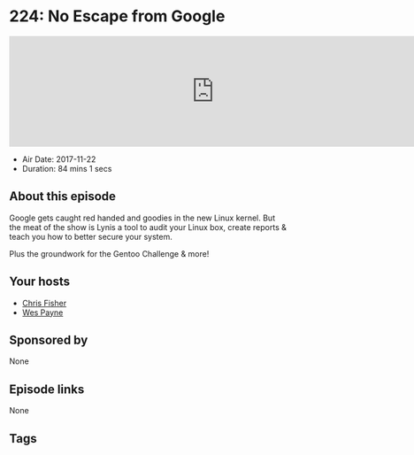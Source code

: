 # 224: No Escape from Google

<iframe src="https://player.fireside.fm/v2/RUkczH-V+Q9Ozz4a1?theme=dark" width="740" height="200" frameborder="0" scrolling="no"></iframe>

* Air Date: 2017-11-22
* Duration: 84 mins 1 secs

## About this episode

Google gets caught red handed and goodies in the new Linux kernel. But the meat of the show is Lynis a tool to audit your Linux box, create reports & teach you how to better secure your system. 

Plus the groundwork for the Gentoo Challenge & more!

## Your hosts
* [Chris Fisher](https://linuxunplugged.com/hosts/chrislas)
* [Wes Payne](https://linuxunplugged.com/hosts/wes)

## Sponsored by

None



## Episode links

None



## Tags

